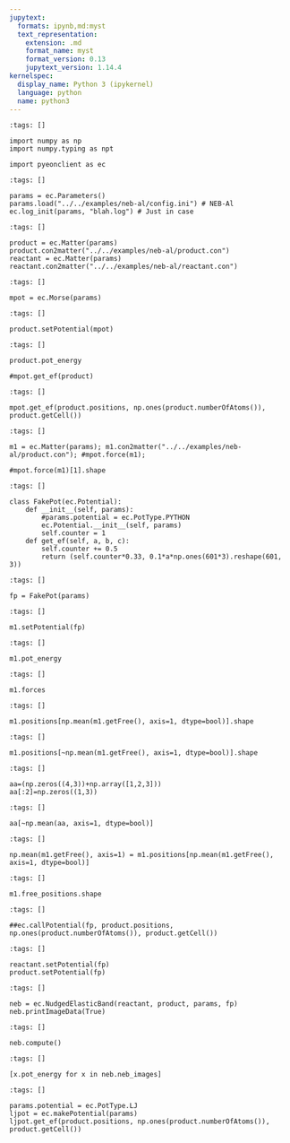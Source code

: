 ```yaml
---
jupytext:
  formats: ipynb,md:myst
  text_representation:
    extension: .md
    format_name: myst
    format_version: 0.13
    jupytext_version: 1.14.4
kernelspec:
  display_name: Python 3 (ipykernel)
  language: python
  name: python3
---
```


```{code-cell} ipython3
:tags: []

import numpy as np
import numpy.typing as npt

import pyeonclient as ec
```

```{code-cell} ipython3
:tags: []

params = ec.Parameters()
params.load("../../examples/neb-al/config.ini") # NEB-Al
ec.log_init(params, "blah.log") # Just in case
```

```{code-cell} ipython3
:tags: []

product = ec.Matter(params)
product.con2matter("../../examples/neb-al/product.con")
reactant = ec.Matter(params)
reactant.con2matter("../../examples/neb-al/reactant.con")
```

```{code-cell} ipython3
:tags: []

mpot = ec.Morse(params)
```

```{code-cell} ipython3
:tags: []

product.setPotential(mpot)
```

```{code-cell} ipython3
:tags: []

product.pot_energy
```

```{code-cell} ipython3
#mpot.get_ef(product)
```

```{code-cell} ipython3
:tags: []

mpot.get_ef(product.positions, np.ones(product.numberOfAtoms()), product.getCell())
```

```{code-cell} ipython3
:tags: []

m1 = ec.Matter(params); m1.con2matter("../../examples/neb-al/product.con"); #mpot.force(m1);
```

```{code-cell} ipython3
#mpot.force(m1)[1].shape
```

```{code-cell} ipython3
:tags: []

class FakePot(ec.Potential):
    def __init__(self, params):
        #params.potential = ec.PotType.PYTHON
        ec.Potential.__init__(self, params)
        self.counter = 1
    def get_ef(self, a, b, c):
        self.counter += 0.5
        return (self.counter*0.33, 0.1*a*np.ones(601*3).reshape(601, 3))
```

```{code-cell} ipython3
:tags: []

fp = FakePot(params)
```

```{code-cell} ipython3
:tags: []

m1.setPotential(fp)
```

```{code-cell} ipython3
:tags: []

m1.pot_energy
```

```{code-cell} ipython3
:tags: []

m1.forces
```

```{code-cell} ipython3
:tags: []

m1.positions[np.mean(m1.getFree(), axis=1, dtype=bool)].shape
```

```{code-cell} ipython3
:tags: []

m1.positions[~np.mean(m1.getFree(), axis=1, dtype=bool)].shape
```

```{code-cell} ipython3
:tags: []

aa=(np.zeros((4,3))+np.array([1,2,3]))
aa[:2]=np.zeros((1,3))
```

```{code-cell} ipython3
:tags: []

aa[~np.mean(aa, axis=1, dtype=bool)]
```

```{code-cell} ipython3
:tags: []

np.mean(m1.getFree(), axis=1) = m1.positions[np.mean(m1.getFree(), axis=1, dtype=bool)]
```

```{code-cell} ipython3
:tags: []

m1.free_positions.shape
```

```{code-cell} ipython3
:tags: []

##ec.callPotential(fp, product.positions, np.ones(product.numberOfAtoms()), product.getCell())
```

```{code-cell} ipython3
:tags: []

reactant.setPotential(fp)
product.setPotential(fp)
```

```{code-cell} ipython3
:tags: []

neb = ec.NudgedElasticBand(reactant, product, params, fp)
neb.printImageData(True)
```

```{code-cell} ipython3
:tags: []

neb.compute()
```

```{code-cell} ipython3
:tags: []

[x.pot_energy for x in neb.neb_images]
```

```{code-cell} ipython3
:tags: []

params.potential = ec.PotType.LJ
ljpot = ec.makePotential(params)
ljpot.get_ef(product.positions, np.ones(product.numberOfAtoms()), product.getCell())
```
